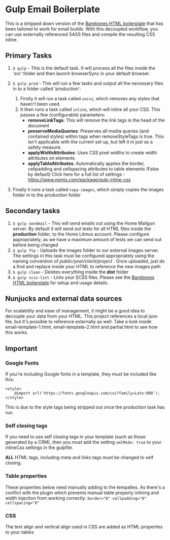 # Gulp Email Boilerplate
This is a stripped down version of the [Barebones HTML boilerplate](https://gitlab.home-trial.com/infrastructure/gulp-barebones-boilerplate) that has  been tailored to work for email builds. With this decoupled workflow, you can use externally referenced SASS files and compile the resulting CSS inline.

## Primary Tasks
1. `$ gulp` - This is the default task. It will process all the files inside the 'src' folder and then launch browserSync in your default browser.
1. `$ gulp prod` - This will run a few tasks and output all the necessary files in to a folder called 'production':

   1. Firstly it will run a task called `uncss`, which removes any styles that haven't been used.
   2. It then runs a task called `inline`, which will inline all your CSS. This passes a few (configurable) parameters:
      * **removeLinkTags**: This will remove the link tags in the head of the document
      * **preserveMediaQueries**: Preserves all media queries (and contained styles) within <style></style> tags when removeStyleTags is true. This isn't applicable with the current set up, but left it in just as a safety measure.
      * **applyWidthAttributes**: Uses CSS pixel widths to create width attributes on elements
      * **applyTableAttributes**: Automatically applies the border, cellpadding and cellspacing attributes to table elements (False by default)
Click here for a full list of settings - https://www.npmjs.com/package/gulp-inline-css
3. Finally it runs a task called `copy-images`, which simply copies the images folder in to the production folder

## Secondary tasks
1. `$ gulp sendmail` - This will send emails out using the Home Mailgun server. By default it will send out tests for all HTML files inside the **production** folder, to the Home Litmus account. Please configure appropriately, as we have a maximum amount of tests we can send out before being charged
2. `$ gulp ftp` - Uploads the images folder to our external images server. The settings in this task must be configured appropriately using the naming convention of *public/year/client/project* . Once uploaded, just do a find and replace inside your HTML to reference the new images path
3. `$ gulp clean` - Deletes everything inside the **dist** folder
4. `$ gulp scss-lint` - Lints your SCSS files. Please see the [Barebones HTML boilerplate](https://gitlab.home-trial.com/infrastructure/gulp-barebones-boilerplate) for setup and usage details.

## Nunjucks and external data sources
For scalability and ease of management, it might be a good idea to decouple your data from your HTML. This project references a local json file, but it's possible to reference externally as well. Take a look inside email-template-1.html, email-template-2.html and partial.html to see how this works.

## Important
### Google Fonts
If you're including Google fonts in a template, they must be included like this:

```
<style>
    @import url('https://fonts.googleapis.com/css?family=Lato:900');
</style>
```

This is due to the style tags being stripped out once the production task has run.

### Self closing tags
If you need to use self closing tags in your template (such as those generated by a CRM), then you must add the setting `xmlMode: true` to your inlineCss settings in the gulpfile.

**ALL** HTML tags, including meta and links tags must be changed to self closing.

### Table properties
These properties below need manually adding to the tempaltes. As there's a conflict with the plugin which prevents manual table property inlining and width injection from working correctly:
`border="0" cellpadding="0" cellspacing="0"`

### CSS
The text align and vertical align used in CSS are added as HTML properties to your tables